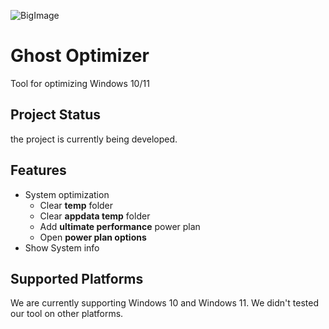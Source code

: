 ![BigImage](https://github.com/Duchnes/GhostOptimizer/assets/72981462/d7b2743b-ea4b-4c10-a776-2f914a1d382a)
# Ghost Optimizer
Tool for optimizing Windows 10/11


## Project Status
the project is currently being developed.

## Features
- System optimization
  - Clear **temp** folder
  - Clear **appdata temp** folder
  - Add **ultimate performance** power plan
  - Open **power plan options**
- Show System info

## Supported Platforms
We are currently supporting Windows 10 and Windows 11. We didn't tested our tool on other platforms.
